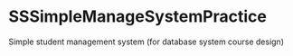# SSSimpleManageSystemPractice
Simple  student management system (for database system course design)
